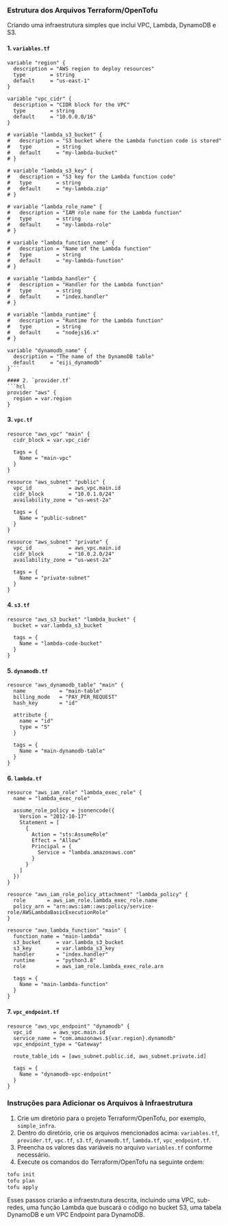 ### Estrutura dos Arquivos Terraform/OpenTofu

Criando uma infraestrutura simples que inclui VPC, Lambda, DynamoDB e S3. 

#### 1. `variables.tf`
```hcl
variable "region" {
  description = "AWS region to deploy resources"
  type        = string
  default     = "us-east-1"
}

variable "vpc_cidr" {
  description = "CIDR block for the VPC"
  type        = string
  default     = "10.0.0.0/16"
}

# variable "lambda_s3_bucket" {
#   description = "S3 bucket where the Lambda function code is stored"
#   type        = string
#   default     = "my-lambda-bucket"
# }

# variable "lambda_s3_key" {
#   description = "S3 key for the Lambda function code"
#   type        = string
#   default     = "my-lambda.zip"
# }

# variable "lambda_role_name" {
#   description = "IAM role name for the Lambda function"
#   type        = string
#   default     = "my-lambda-role"
# }

# variable "lambda_function_name" {
#   description = "Name of the Lambda function"
#   type        = string
#   default     = "my-lambda-function"
# }

# variable "lambda_handler" {
#   description = "Handler for the Lambda function"
#   type        = string
#   default     = "index.handler"
# }

# variable "lambda_runtime" {
#   description = "Runtime for the Lambda function"
#   type        = string
#   default     = "nodejs16.x"
# }

variable "dynamodb_name" {
  description = "The name of the DynamoDB table"
  default     = "eiji_dynamodb"
}```

#### 2. `provider.tf`
```hcl
provider "aws" {
  region = var.region
}
```

#### 3. `vpc.tf`
```hcl
resource "aws_vpc" "main" {
  cidr_block = var.vpc_cidr

  tags = {
    Name = "main-vpc"
  }
}

resource "aws_subnet" "public" {
  vpc_id            = aws_vpc.main.id
  cidr_block        = "10.0.1.0/24"
  availability_zone = "us-west-2a"

  tags = {
    Name = "public-subnet"
  }
}

resource "aws_subnet" "private" {
  vpc_id            = aws_vpc.main.id
  cidr_block        = "10.0.2.0/24"
  availability_zone = "us-west-2a"

  tags = {
    Name = "private-subnet"
  }
}
```

#### 4. `s3.tf`
```hcl
resource "aws_s3_bucket" "lambda_bucket" {
  bucket = var.lambda_s3_bucket

  tags = {
    Name = "lambda-code-bucket"
  }
}
```

#### 5. `dynamodb.tf`
```hcl
resource "aws_dynamodb_table" "main" {
  name           = "main-table"
  billing_mode   = "PAY_PER_REQUEST"
  hash_key       = "id"

  attribute {
    name = "id"
    type = "S"
  }

  tags = {
    Name = "main-dynamodb-table"
  }
}
```

#### 6. `lambda.tf`
```hcl
resource "aws_iam_role" "lambda_exec_role" {
  name = "lambda_exec_role"

  assume_role_policy = jsonencode({
    Version = "2012-10-17"
    Statement = [
      {
        Action = "sts:AssumeRole"
        Effect = "Allow"
        Principal = {
          Service = "lambda.amazonaws.com"
        }
      }
    ]
  })
}

resource "aws_iam_role_policy_attachment" "lambda_policy" {
  role       = aws_iam_role.lambda_exec_role.name
  policy_arn = "arn:aws:iam::aws:policy/service-role/AWSLambdaBasicExecutionRole"
}

resource "aws_lambda_function" "main" {
  function_name = "main-lambda"
  s3_bucket     = var.lambda_s3_bucket
  s3_key        = var.lambda_s3_key
  handler       = "index.handler"
  runtime       = "python3.8"
  role          = aws_iam_role.lambda_exec_role.arn

  tags = {
    Name = "main-lambda-function"
  }
}
```

#### 7. `vpc_endpoint.tf`
```hcl
resource "aws_vpc_endpoint" "dynamodb" {
  vpc_id       = aws_vpc.main.id
  service_name = "com.amazonaws.${var.region}.dynamodb"
  vpc_endpoint_type = "Gateway"

  route_table_ids = [aws_subnet.public.id, aws_subnet.private.id]

  tags = {
    Name = "dynamodb-vpc-endpoint"
  }
}
```

### Instruções para Adicionar os Arquivos à Infraestrutura

1. Crie um diretório para o projeto Terraform/OpenTofu, por exemplo, `simple_infra`.
2. Dentro do diretório, crie os arquivos mencionados acima: `variables.tf`, `provider.tf`, `vpc.tf`, `s3.tf`, `dynamodb.tf`, `lambda.tf`, `vpc_endpoint.tf`.
3. Preencha os valores das variáveis no arquivo `variables.tf` conforme necessário.
4. Execute os comandos do Terraform/OpenTofu na seguinte ordem:

```sh
tofu init
tofu plan
tofu apply
```

Esses passos criarão a infraestrutura descrita, incluindo uma VPC, sub-redes, uma função Lambda que buscará o código no bucket S3, uma tabela DynamoDB e um VPC Endpoint para DynamoDB.

